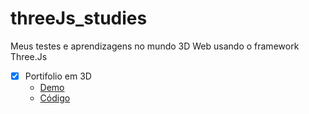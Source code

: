 # threeJs_studies

Meus testes e aprendizagens no mundo 3D Web usando o framework Three.Js

- [x] Portifolio em 3D
  - [Demo](https://3d-portfolio.netlify.app/)
  - [Código](https://github.com/AntonioGally/threeJs_studies/tree/main/3D-Portfolio-Website)
